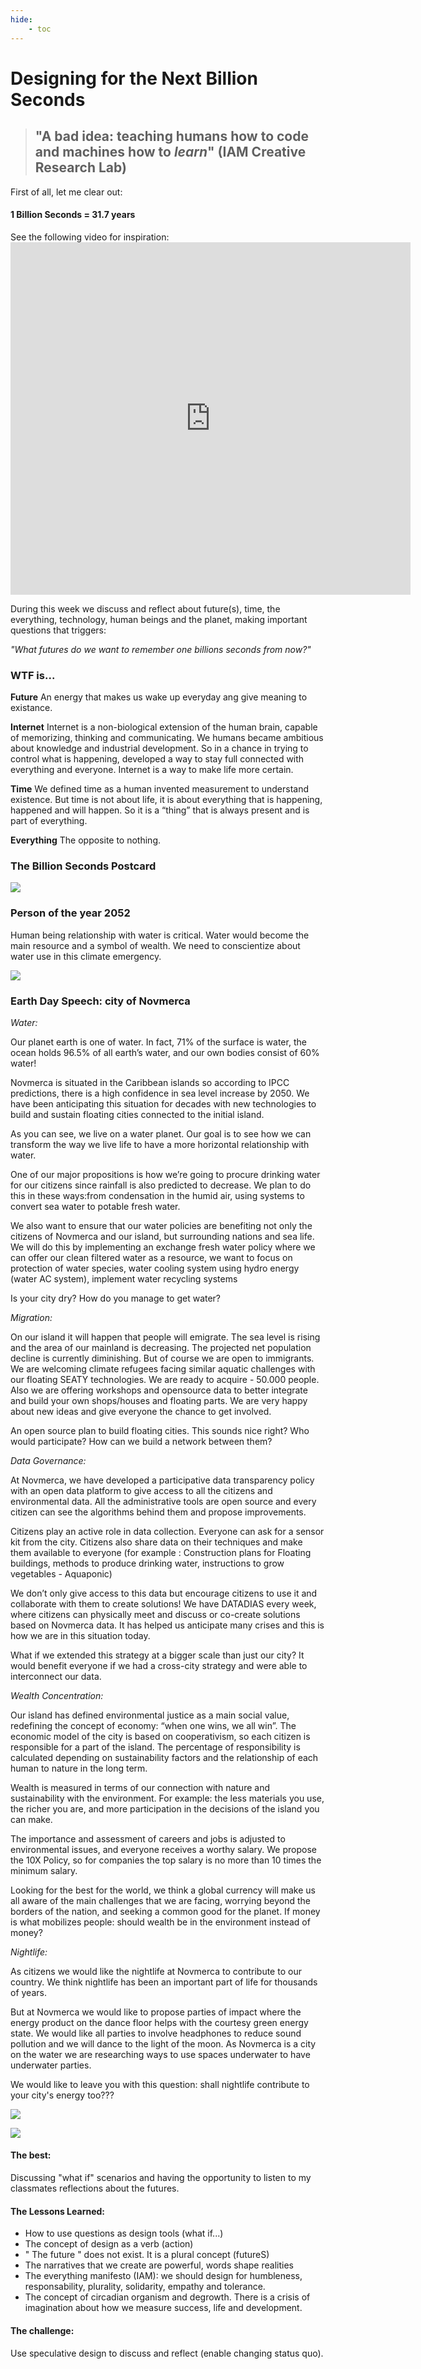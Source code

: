```yaml
---
hide:
    - toc
---
```


# Designing for the Next Billion Seconds

> ## "A bad idea: teaching humans how to code and machines how to *learn*" (IAM Creative Research Lab)


First of all, let me clear out: 
#### 1 Billion Seconds = 31.7 years 

See the following video for inspiration: 
    <iframe src="https://player.vimeo.com/video/685909841?h=004c9d5cdf" width="640" height="564" frameborder="0" allow="autoplay; fullscreen" allowfullscreen></iframe>

During this week we discuss and reflect about future(s), time, the everything, technology, human beings and the planet, making important questions that triggers:

*"What futures do we want to remember one billions seconds from now?"*

### WTF is...

**Future**
An energy that makes us wake up everyday ang give meaning to existance.

**Internet**
Internet is a non-biological extension of the human brain, capable of memorizing, thinking and communicating. We humans became ambitious about knowledge and industrial development. So in a chance in trying to control what is happening, developed a way to stay full connected with everything and everyone. Internet is a way to make life more certain.

**Time**
We defined time as a human invented measurement to understand existence. But time is not about life, it is about everything that is happening, happened and will happen. So it is a “thing” that is always present and is part of everything.

**Everything**
The opposite to nothing.


### The Billion Seconds Postcard

![](../images/dnbs/postcard.jpg)

### Person of the year 2052

Human being relationship with water is critical. Water would become the main resource and a symbol of wealth. We need to conscientize about water use in this climate emergency.

![](../images/dnbs/aquaman.jpg)


### Earth Day Speech: city of Novmerca

*Water:*

Our planet earth is one of water. In fact, 71% of the surface is water, the ocean holds 96.5% of all earth’s water, and our own bodies consist of 60% water! 

Novmerca is situated in the Caribbean islands so according to IPCC predictions, there is a high confidence in sea level increase by 2050.
We have been anticipating this situation for decades with new technologies to build and sustain floating cities connected to the initial island.

As you can see, we live on a water planet. Our goal is to see how we can transform the way we live life to have a more horizontal relationship with water.

One of our major propositions is how we’re going to procure drinking water for our citizens since rainfall is also predicted to decrease. We plan to do this in these ways:from condensation in the humid air, using systems to convert sea water to potable fresh water.

We also want to ensure that our water policies are benefiting not only the citizens of Novmerca and our island, but surrounding nations and sea life. We will do this by implementing an exchange fresh water policy where we can offer our clean filtered water as a resource, we want to focus on protection of water species, water cooling system using hydro energy (water AC system), implement water recycling systems

Is your city dry? How do you manage to get water?

*Migration:*

On our island it will happen that people will emigrate. The sea level is rising and the area of our mainland is decreasing. The projected net population decline is currently diminishing. But of course we are open to immigrants. We are welcoming climate refugees facing similar aquatic challenges with our floating SEATY technologies. We are ready to acquire - 50.000 people. Also we are offering workshops and opensource data to better integrate and build your own shops/houses and floating parts. We are very happy about new ideas and give everyone the chance to get involved. 

An open source plan to build floating cities. This sounds nice right? Who would participate? How can we build a network between them?


*Data Governance:*

At Novmerca, we have developed a participative data transparency policy with an open data platform to give access to all the citizens and environmental data. All the administrative tools are open source and every citizen can see the algorithms behind them and propose improvements. 

Citizens play an active role in data collection. Everyone can ask for a sensor kit from the city. Citizens also share data on their techniques and make them available to everyone (for example : Construction plans for Floating buildings, methods to produce drinking water, instructions to grow vegetables - Aquaponic)

We don’t only give access to this data but encourage citizens to use it and collaborate with them to create solutions! We have DATADIAS every week, where citizens can physically meet and discuss or co-create solutions based on Novmerca data. It has helped us anticipate many crises and this is how we are in this situation today.

What if we extended this strategy at a bigger scale than just our city?
It would benefit everyone if we had a cross-city strategy and were able to interconnect our data.

*Wealth Concentration:*

Our island has defined environmental justice as a main social value, redefining the concept of economy: “when one wins, we all win”. The economic model of the city is based on cooperativism, so each citizen is responsible for a part of the island. The percentage of responsibility is calculated depending on sustainability factors and the relationship of each human to nature in the long term.  
 
Wealth is measured in terms of our connection with nature and sustainability with the environment. For example: the less materials you use, the richer you are, and more participation in the decisions of the island you can make. 
 
The importance and assessment of careers and jobs is adjusted to environmental issues, and everyone receives a worthy salary. We propose the 10X Policy, so for companies the top salary is no more than 10 times the minimum salary. 
 
Looking for the best for the world, we think a global currency will make us all aware of the main challenges that we are facing, worrying beyond the borders of the nation, and seeking a common good for the planet. If money is what mobilizes people: should wealth be in the environment instead of money?

*Nightlife:*

As citizens we would like the nightlife at Novmerca to contribute to our country. We think nightlife has been an important part of life for thousands of years. 

But at Novmerca we would like to propose parties of impact where the energy product on the dance floor helps with the courtesy green energy state. We would like all parties to involve headphones to reduce sound pollution and we will dance to the light of the moon. As Novmerca is a city on the water we are researching ways to use spaces underwater to have underwater parties. 

We would like to leave you with this question: shall nightlife contribute to your city's energy too???

![](../images/dnbs/novmerca.jpg)

![](../images/dnbs/oneword.jpg)


#### The best: 

Discussing "what if" scenarios and having the opportunity to listen to my classmates reflections about the futures.

#### The Lessons Learned:

- How to use questions as design tools (what if...)
- The concept of design as a verb (action)
- " The future " does not exist. It is a plural concept (futureS)
- The narratives that we create are powerful, words shape realities
- The everything manifesto (IAM): we should design for humbleness, responsability, plurality, solidarity, empathy and tolerance.
- The concept of circadian organism and degrowth. There is a crisis of imagination about how we measure success, life and development. 

#### The challenge:

Use speculative design to discuss and reflect (enable changing status quo).









